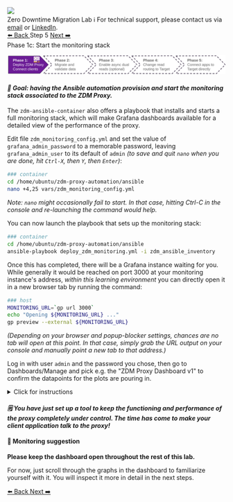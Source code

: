 <!-- TOP -->
<div class="top">
  <img class="scenario-academy-logo" src="https://datastax-academy.github.io/katapod-shared-assets/images/ds-academy-2023.svg" />
  <div class="scenario-title-section">
    <span class="scenario-title">Zero Downtime Migration Lab</span>
    <span class="scenario-subtitle">ℹ️ For technical support, please contact us via <a href="mailto:aleksandr.volochnev@datastax.com">email</a> or <a href="https://dtsx.io/aleks">LinkedIn</a>.</span>
  </div>
</div>

<!-- NAVIGATION -->
<div id="navigation-top" class="navigation-top">
 <a href='command:katapod.loadPage?[{"step":"step4"}]' 
   class="btn btn-dark navigation-top-left">⬅️ Back
 </a>
<span class="step-count">Step 5</span>
 <a href='command:katapod.loadPage?[{"step":"step6"}]' 
    class="btn btn-dark navigation-top-right">Next ➡️
  </a>
</div>

<!-- CONTENT -->

<div class="step-title">Phase 1c: Start the monitoring stack</div>

![Phase 1c](images/p1c.png)

#### _🎯 Goal: having the Ansible automation provision and start the monitoring stack associated to the ZDM Proxy._

The `zdm-ansible-container` also offers a playbook that installs and starts
a full monitoring stack, which will make Grafana dashboards available for
a detailed view of the performance of the proxy.

Edit file `zdm_monitoring_config.yml` and set the value of `grafana_admin_password` to a memorable password, leaving `grafana_admin_user` to its default of `admin`
_(to save and quit `nano` when you are done, hit `Ctrl-X`, then `Y`, then `Enter`)_:

```bash
### container
cd /home/ubuntu/zdm-proxy-automation/ansible
nano +4,25 vars/zdm_monitoring_config.yml
```

_Note: `nano` might occasionally fail to start. In that case, hitting Ctrl-C in the console and re-launching the command would help._

You can now launch the playbook that sets up the monitoring stack:

```bash
### container
cd /home/ubuntu/zdm-proxy-automation/ansible
ansible-playbook deploy_zdm_monitoring.yml -i zdm_ansible_inventory
```

Once this has completed, there will be a Grafana instance
waiting for you. While generally it would be reached on port 3000 at
your monitoring instance's address, _within this learning environment_
you can directly open it in a new browser tab
by running the command:

```bash
### host
MONITORING_URL=`gp url 3000`
echo "Opening ${MONITORING_URL} ..."
gp preview --external ${MONITORING_URL}
```

_(Depending on your browser and popup-blocker settings, chances are no tab will open at this point. In that case, simply grab the URL output on your console and manually point a new tab to that address.)_

Log in with user `admin` and the password you chose,
then go to Dashboards/Manage and pick e.g.
the "ZDM Proxy Dashboard v1" to confirm the datapoints for the plots
are pouring in.

<details class="katapod-details"><summary>Click for instructions</summary>

![Grafana dashboards](images/grafana_dashboards.png)

</details>

#### _🗒️ You have just set up a tool to keep the functioning and performance of the proxy completely under control. The time has come to make your client application talk to the proxy!_

#### 🔎 Monitoring suggestion

**Please keep the dashboard open throughout the rest of this lab.**

For now, just scroll through the graphs in the dashboard
to familiarize yourself with it. You will inspect it more in detail
in the next steps.

<!-- NAVIGATION -->
<div id="navigation-bottom" class="navigation-bottom">
 <a href='command:katapod.loadPage?[{"step":"step4"}]'
   class="btn btn-dark navigation-bottom-left">⬅️ Back
 </a>
 <a href='command:katapod.loadPage?[{"step":"step6"}]'
    class="btn btn-dark navigation-bottom-right">Next ➡️
  </a>
</div>
